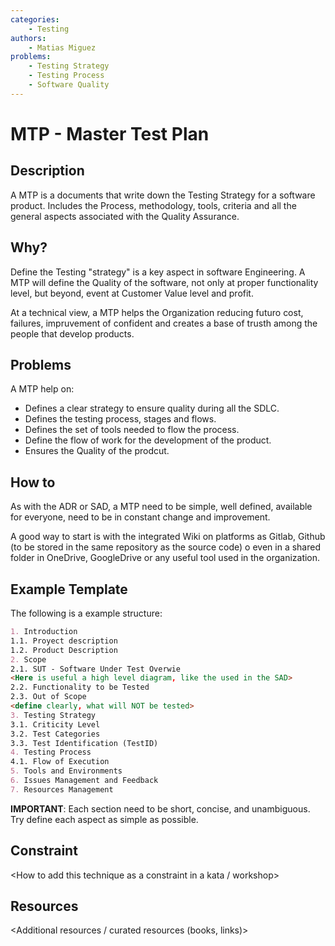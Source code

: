 ```yaml
---
categories:
    - Testing
authors:
    - Matias Miguez
problems: 
    - Testing Strategy
    - Testing Process
    - Software Quality
---
```


# MTP - Master Test Plan
## Description
A MTP is a documents that write down the Testing Strategy for a software product. Includes the Process, methodology, tools, criteria and all the general aspects associated with the Quality Assurance.

## Why?
Define the Testing "strategy" is a key aspect in software Engineering. A MTP will define the Quality of the software, not only at proper functionality level, but beyond, event at Customer Value level and profit.

At a technical view, a MTP helps the Organization reducing futuro cost, failures, impruvement of confident and creates a base of trusth among the people that develop products.

## Problems
A MTP help on:
 - Defines a clear strategy to ensure quality during all the SDLC.
 - Defines the testing process, stages and flows.
 - Defines the set of tools needed to flow the process.
 - Define the flow of work for the development of the product.
 - Ensures the Quality of the prodcut.

## How to
As with the ADR or SAD, a MTP need to be simple, well defined, available for everyone, need to be in constant change and improvement.

A good way to start is with the integrated Wiki on platforms as Gitlab, Github (to be stored in the same repository as the source code) o even in a shared folder in OneDrive, GoogleDrive or any useful tool used in the organization.

## Example Template

The following is a example structure:

```markdown
1. Introduction
1.1. Proyect description
1.2. Product Description
2. Scope
2.1. SUT - Software Under Test Overwie
<Here is useful a high level diagram, like the used in the SAD>
2.2. Functionality to be Tested
2.3. Out of Scope
<define clearly, what will NOT be tested>
3. Testing Strategy
3.1. Criticity Level
3.2. Test Categories
3.3. Test Identification (TestID)
4. Testing Process
4.1. Flow of Execution
5. Tools and Environments
6. Issues Management and Feedback
7. Resources Management
```

**IMPORTANT**: Each section need to be short, concise, and unambiguous. Try define each aspect as simple as possible.

## Constraint
<How to add this technique as a constraint in a kata / workshop>

## Resources
<Additional resources / curated resources (books, links)>

